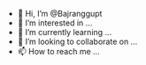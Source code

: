 
- 👋 Hi, I’m @Bajranggupt
- 👀 I’m interested in ...
- 🌱 I’m currently learning ...
- 💞️ I’m looking to collaborate on ...
- 📫 How to reach me ...

<!---
Bajranggupt/Bajranggupt is a ✨ special ✨ repository because its `README.md` (this file) appears on your GitHub profile.
You can click the Preview link to take a look at your changes.
--->
